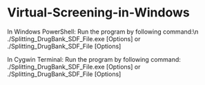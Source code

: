 # Virtual-Screening-in-Windows
In Windows PowerShell: Run the program by following command:\n
./Splitting_DrugBank_SDF_File.exe [Options]
or 
./Splitting_DrugBank_SDF_File [Options]

In Cygwin Terminal: Run the program by following command:
./Splitting_DrugBank_SDF_File.exe [Options]
or 
./Splitting_DrugBank_SDF_File [Options]
